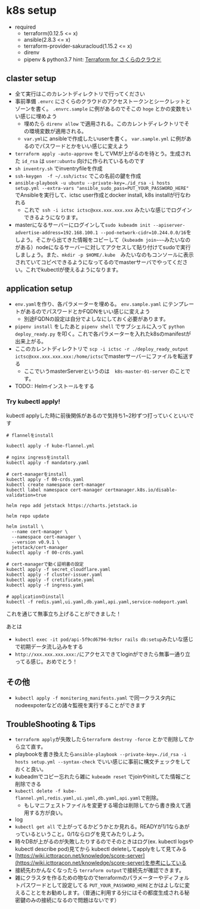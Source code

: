 # k8s setup
* required
    * terraform(0.12.5 <= x)
    * ansible(2.8.3 <= x)
    * terraform-provider-sakuracloud(1.15.2 <= x)
    * direnv
    * pipenv & python3.7
hint: [Terraform for さくらのクラウド](https://sacloud.github.io/terraform-provider-sakuracloud/installation/)
## claster setup
* 全て実行はこのカレントディレクトリで行ってください
* 事前準備
     `.envrc` にさくらのクラウドのアクセストークンとシークレットとゾーンを書く。 `.envrc.sample` に例があるのでそこの `hoge` とかの変数をいい感じに埋めよう
    * 埋めたら `direnv allow` で適用される。このカレントディレクトリでその環境変数が適用される。
    * `var.yml`に ansibleで作成したいuserを書く。 `var.sample.yml` に例があるのでパスワードとかをいい感じに変えよう
* `terraform apply -auto-approve` をしてVMが上がるのを待とう。生成された `id_rsa` は `user:ubuntu` 向けに作られているものです
* `sh inventry.sh` でinventryfileを作成
* `ssh-keygen  -f ~/.ssh/ictsc` でこの名前の鍵を作成
* `ansible-playbook -u ubuntu --private-key=./id_rsa -i hosts setup.yml --extra-vars "ansible_sudo_pass=PUT_YOUR_PASSWORD_HERE"` でAnsibleを実行して、ictsc user作成とdocker install, k8s installが行なわれる
    * これで` ssh -i ictsc ictsc@xxx.xxx.xxx.xxx` みたいな感じでログインできるようになります。
* masterになるサーバーにログインして`sudo kubeadm init --apiserver-advertise-address=192.168.100.1 --pod-network-cidr=10.244.0.0/16`をしよう。そこから出てきた情報をコピーして（`kubeadm join~~~`みたいなのがある）nodeになるサーバーに対してアクセスして貼り付けてsudoで実行しましょう。また、`mkdir -p $HOME/.kube`　みたいなのもコンソールに表示されていてコピペできるようになってるのでmasterサーバでやってください。これでkubectlが使えるようになります。

## application setup
* `env.yaml`を作り、各パラメーターを埋める。 `env.sample.yaml` にテンプレートがあるのでパスワードとかFQDNをいい感じに変えよう
  * 別途FQDNの設定は自分でよしなにしておく必要があります。
* `pipenv install` をしたあと `pipenv shell` でサブシェルに入って `python deploy_ready.py` を叩く。これで各パラメーターを入れたk8sのmanifestが出来上がる。
* ここのカレントディレクトリで `scp -i ictsc -r ./deploy_ready_output ictsc@xxx.xxx.xxx.xxx:/home/ictsc`でmasterサーバーにファイルを転送する
  * ここでいうmasterServerというのは　`k8s-master-01-server` のことです。
* TODO:: Helmインストールをする
### Try kubectl apply!
kubectl applyした時に前後関係があるので気持ち1~2秒ずつ打っていくといいです
```
# flannelをinstall

kubectl apply -f kube-flannel.yml

# nginx ingressをinstall
kubectl apply -f mandatory.yaml

# cert-managerをinstall
kubectl apply -f 00-crds.yaml
kubectl create namespace cert-manager
kubectl label namespace cert-manager certmanager.k8s.io/disable-validation=true

helm repo add jetstack https://charts.jetstack.io

helm repo update

helm install \
  --name cert-manager \
  --namespace cert-manager \
  --version v0.9.1 \
  jetstack/cert-manager
kubectl apply -f 00-crds.yaml

# cert-managerで動く証明書の設定
kubectl apply -f secret_cloudflare.yaml 
kubectl apply -f cluster-issuer.yaml
kubectl apply -f cretificate.yaml
kubectl apply -f ingress.yaml

# applicationのinstall
kubectl -f redis.yaml,ui.yaml,db.yaml,api.yaml,service-nodeport.yaml
```

これを通じて無事立ち上げることができました！

あとは
*  `kubectl exec -it pod/api-5f9cd6794-9z9sr rails db:setup`みたいな感じで初期データ流し込みをする
* `http://xxx.xxx.xxx.xxx:/`にアクセスできてloginができたら無事一通り立ってる感じ。おめでとう！

## その他
* `kubectl apply -f monitering_manifests.yaml` で同一クラスタ内にnodeexpoterなどの諸々監視を実行することができます

## TroubleShooting & Tips
* `terraform apply`が失敗したら`terraform destroy -force` とかで削除してから立て直す。
* playbookを書き換えたら`ansible-playbook --private-key=./id_rsa -i hosts setup.yml --syntax-check` でいい感じに事前に構文チェックをしておくと良い。
* kubeadmでコピー忘れたら雑に `kubeadm reset` でjoinやinitしてた情報ごと削除できる
* `kubectl delete -f kube-flannel.yml,redis.yaml,ui.yaml,db.yaml,api.yaml`で削除。
    * もしマニフェストファイルを変更する場合は削除してから書き換えて適用する方が良い。
* log
* `kubectl get all` で上がってるかどうかとか見れる。READYが1/1ならあがっているということ。0/1ならログを見てみたりしよう。
* 時々DBが上がるのが失敗したりするのでそのときはログ(ex. kubectl logsやkubectl describe pod)見てから kubectl deleteしてapplyをして見てみる
* [https://wiki.icttoracon.net/knowledge/score-server](https://wiki.icttoracon.net/knowledge/score-server)を参考にしている
* 接続先わかんなくなったら `terraform output`で接続先が確認できます。
* 雑にクラスタを作るための物なのでterraformのパラメーターやディフォルトパスワードとして設定してる `PUT_YOUR_PASSWORD_HERE`とかはよしなに変えることとをお勧めします。（普通に利用する分にはその都度生成される秘密鍵のみの接続になるので問題はないです）
